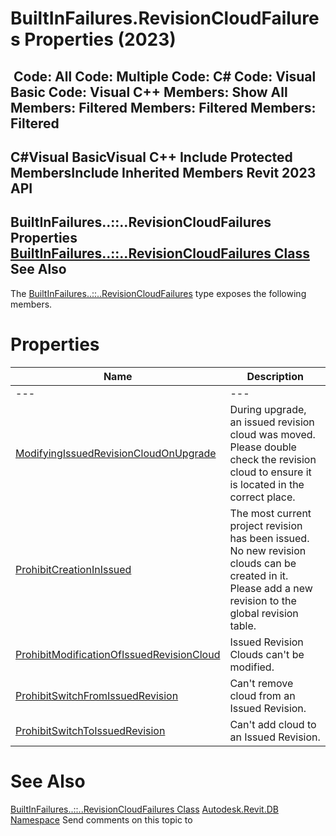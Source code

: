# BuiltInFailures.RevisionCloudFailures Properties (2023)

﻿
 Code: All Code: Multiple Code: C# Code: Visual Basic Code: Visual C++  Members: Show All Members: Filtered Members: Filtered Members: Filtered   
---  
C#Visual BasicVisual C++
Include Protected MembersInclude Inherited Members
Revit 2023 API  
---  
BuiltInFailures..::..RevisionCloudFailures Properties  
[BuiltInFailures..::..RevisionCloudFailures Class](b102052c-78c1-1c28-486a-8aa5f3165568.md "BuiltInFailures.RevisionCloudFailures Class") See Also  
---  
The [BuiltInFailures..::..RevisionCloudFailures](b102052c-78c1-1c28-486a-8aa5f3165568.md "BuiltInFailures.RevisionCloudFailures Class") type exposes the following members.
# Properties
| Name | Description |
| --- | --- |
| --- | --- | --- |
| [ModifyingIssuedRevisionCloudOnUpgrade](b35219cf-3bf7-8b7d-4252-f94d93ce0e1a.md "ModifyingIssuedRevisionCloudOnUpgrade Property") | During upgrade, an issued revision cloud was moved. Please double check the revision cloud to ensure it is located in the correct place. |
| [ProhibitCreationInIssued](1d2a6a86-f15e-2085-0ad4-4d7638bf9ef6.md "ProhibitCreationInIssued Property") | The most current project revision has been issued. No new revision clouds can be created in it. Please add a new revision to the global revision table. |
| [ProhibitModificationOfIssuedRevisionCloud](792ee9ef-b150-da26-60fa-c7e1092de968.md "ProhibitModificationOfIssuedRevisionCloud Property") | Issued Revision Clouds can't be modified. |
| [ProhibitSwitchFromIssuedRevision](e57a1aec-5d2e-8318-2ec9-2d925e038302.md "ProhibitSwitchFromIssuedRevision Property") | Can't remove cloud from an Issued Revision. |
| [ProhibitSwitchToIssuedRevision](83e707a0-aa09-9348-393f-3ec385587327.md "ProhibitSwitchToIssuedRevision Property") | Can't add cloud to an Issued Revision. |

# See Also
[BuiltInFailures..::..RevisionCloudFailures Class](b102052c-78c1-1c28-486a-8aa5f3165568.md "BuiltInFailures.RevisionCloudFailures Class")
[Autodesk.Revit.DB Namespace](87546ba7-461b-c646-cbb1-2cb8f5bff8b2.md "Autodesk.Revit.DB Namespace")
Send comments on this topic to 